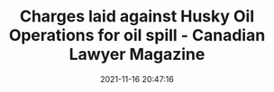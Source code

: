 ---
"title": "Charges laid against Husky Oil Operations for oil spill - Canadian Lawyer Magazine"
"date": "2021-11-16 20:47:16"
"feed_name": "GOOGLENEWSDRILLING"
"feed_website": "https://news.google.com/search?q=drilling%2Bincident&hl=en-US&gl=US&ceid=US:en"
"feed_rss": "https://news.google.com/rss/search?q=drilling%2Bincident&hl=en-US&gl=US&ceid=US:en"
"link": "https://www.canadianlawyermag.com/practice-areas/litigation/charges-laid-against-husky-oil-operations-for-oil-spill/361783"
"source": "{'href': 'https://www.canadianlawyermag.com', 'title': 'Canadian Lawyer Magazine'}"
"file": "_posts/2021-1-1-f294db0bab94bb6667ade40f9c7239580db363ac.md"
"accident": "0"
"drilling": "0"
"dead": "0"
"injured": "0"
"arrested": "0"
"place": "unknown place"
"where": "unknown site"
"causes": "unknown"
"place_uri": "unknown place"
---